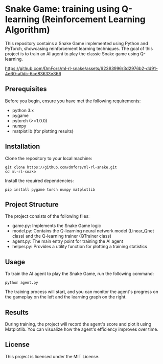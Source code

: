 # Snake Game: training using Q-learning (Reinforcement Learning Algorithm)
This repository contains a Snake Game implemented using Python and PyTorch, showcasing reinforcement learning techniques. The goal of this project is to train an AI agent to play the classic Snake game using Q-learning.

https://github.com/DmFors/ml-rl-snake/assets/62393996/3d2976b2-dd91-4e60-a0dc-6ce83633e366
## Prerequisites
Before you begin, ensure you have met the following requirements:
* python 3.x
* pygame
* pytorch (>=1.0.0)
* numpy
* matplotlib (for plotting results)

## Installation
Clone the repository to your local machine:
```
git clone https://github.com/dmfors/ml-rl-snake.git
cd ml-rl-snake
```
Install the required dependencies:
```
pip install pygame torch numpy matplotlib
```
## Project Structure
The project consists of the following files:
* game.py: Implements the Snake Game logic
* model.py: Contains the Q-learning neural network model (Linear_Qnet class) and the Q-learning trainer (QTrainer class)
* agent.py: The main entry point for training the AI agent
* helper.py: Provides a utility function for plotting a training statistics

## Usage
To train the AI agent to play the Snake Game, run the following command:
```
python agent.py
```
The training process will start, and you can monitor the agent's progress on the gameplay on the left and the learning graph on the right.

## Results
During training, the project will record the agent's score and plot it using Matplotlib. You can visualize how the agent's efficiency improves over time.

## License
This project is licensed under the MIT License.
